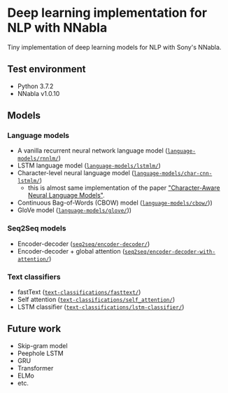 # Deep learning implementation for NLP with NNabla
Tiny implementation of deep learning models for NLP with Sony's NNabla.

## Test environment
- Python 3.7.2
- NNabla v1.0.10

## Models

### Language models
- A vanilla recurrent neural network language model ([`language-models/rnnlm/`](https://github.com/satopirka/nlp-nnabla/tree/master/language-models/rnnlm))
- LSTM language model ([`language-models/lstmlm/`](https://github.com/satopirka/nlp-nnabla/blob/master/language-models/lstmlm))
- Character-level neural language model ([`language-models/char-cnn-lstmlm/`](https://github.com/satopirka/nlp-nnabla/blob/master/language-models/char-cnn-lstmlm))
  - this is almost same implementation of the paper ["Character-Aware Neural Language Models"](https://arxiv.org/abs/1508.06615).
- Continuous Bag-of-Words (CBOW) model ([`language-models/cbow/`](https://github.com/satopirka/nlp-nnabla/blob/master/language-models/cbow)))
- GloVe model ([`language-models/glove/`](https://github.com/satopirka/nlp-nnabla/blob/master/language-models/glove)))


### Seq2Seq models
- Encoder-decoder ([`seq2seq/encoder-decoder/`](https://github.com/satopirka/nlp-nnabla/blob/master/seq2seq/encoder-decoder))
- Encoder-decoder + global attention ([`seq2seq/encoder-decoder-with-attention/`](https://github.com/satopirka/nlp-nnabla/blob/master/seq2seq/encoder-decoder-with-attention))


### Text classifiers
- fastText ([`text-classifications/fasttext/`](https://github.com/satopirka/nlp-nnabla/blob/master/text-classification/fasttext))
- Self attention ([`text-classifications/self_attention/`](https://github.com/satopirka/nlp-nnabla/blob/master/text-classification/self-attention))
- LSTM classifier ([`text-classifications/lstm-classifier/`](https://github.com/satopirka/nlp-nnabla/blob/master/text-classification/self-attention))

## Future work
- Skip-gram model
- Peephole LSTM
- GRU
- Transformer
- ELMo
- etc.
